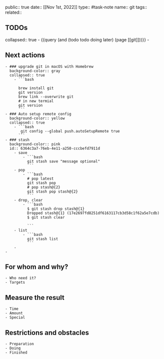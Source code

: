 public:: true
date:: [[Nov 1st, 2022]]
type:: #task-note
name:: git
tags::
related::

## TODOs
collapsed:: true
	- {{query (and (todo todo doing later) (page [[git]]))}}
	-
## Next actions
	- ### upgrade git in macOS with Homebrew
	  background-color:: gray
	  collapsed:: true
		- ```bash
		  
		  brew install git
		  git version
		  brew link --overwrite git
		  # in new termial
		  git version
		  ```
	- ### Auto setup remote config
	  background-color:: yellow
	  collapsed:: true
		- ```bash
		   git config --global push.autoSetupRemote true   
		  ```
	- ### stash
	  background-color:: pink
	  id:: 6364c3a7-76eb-4e11-a250-cccbefd7911d
		- save
			- ```bash
			  git stash save "message optional"
			  ```
		- pop
			- ```bash
			  # pop latest
			  git stash pop
			  # pop stash@{2}
			  git stash pop stash@{2}
			  ```
		- drop, clear
			- ```bash
			  $ git stash drop stash@{1}
			  Dropped stash@{1} (17e2697fd8251df6163117cb3d58c1f62a5e7cdb)
			  $ git stash clear
			  
			  ```
		- list
			- ```bash
			  git stash list
			  ```
		-
	-
## For whom and why?
	- Who need it?
	- Targets
## Measure the result
	- Time
	- Amount
	- Special
## Restrictions and obstacles
	- Preparation
	- Doing
	- Finished